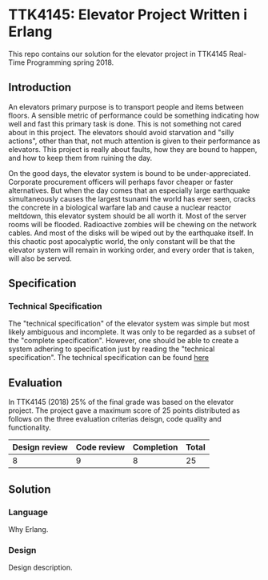 # TTK4145: Elevator Project Written i Erlang
This repo contains our solution for the elevator project in TTK4145 Real-Time Programming spring 2018.

## Introduction
An elevators primary purpose is to transport people and items between floors. A sensible metric of performance could be something indicating how well and fast this primary task is done. This is not something not cared about in this project. The elevators should avoid starvation and "silly actions", other than that, not much attention is given to their performance as elevators. This project is really about faults, how they are bound to happen, and how to keep them from ruining the day. 

On the good days, the elevator system is bound to be under-appreciated. Corporate procurement officers will perhaps favor cheaper or faster alternatives. But when the day comes that an especially large earthquake simultaneously causes the largest tsunami the world has ever seen, cracks the concrete in a biological warfare lab and cause a nuclear reactor meltdown, this elevator system should be all worth it. Most of the server rooms will be flooded. Radioactive zombies will be chewing on the network cables. And most of the disks will be wiped out by the earthquake itself. In this chaotic post apocalyptic world, the only constant will be that the elevator system will remain in working order, and every order that is taken, will also be served.

## Specification
### Technical Specification
The "technical specification" of the elevator system was simple but most likely ambiguous and incomplete. It was only to be regarded as a subset of the "complete specification". However, one should be able to create a system adhering to specification just by reading the "technical specification". The technical specification can be found [here](SPECIFICATION.md)

## Evaluation
In TTK4145 (2018) 25% of the final grade was based on the elevator project. The project gave a maximum score of 25 points distributed as follows on the three evaluation criterias deisgn, code quality and functionality.

| Design review | Code review | Completion | Total |
| ------------- | ----------- | ---------- | ----- |
| 8             | 9           | 8          | 25    |

## Solution
### Language
Why Erlang.

### Design
Design description.
